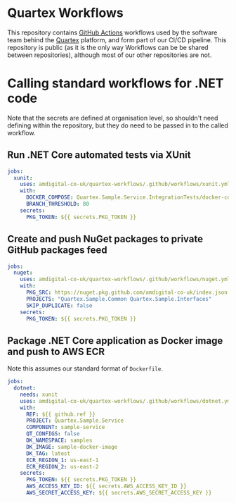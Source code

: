 # Quartex Workflows

This repository contains [GitHub Actions](https://docs.github.com/en/actions) workflows used by the software team behind the [Quartex](https://www.quartexcollections.com/) platform, and form part of our CI/CD pipeline. This repository is public (as it is the only way Workflows can be be shared between repositories), although most of our other repositories are not.

# Calling standard workflows for .NET code

Note that the secrets are defined at organisation level, so shouldn't need defining within the repository, but they do need to be passed in to the called workflow.

## Run .NET Core automated tests via XUnit

```yml
jobs:
  xunit:
    uses: amdigital-co-uk/quartex-workflows/.github/workflows/xunit.yml@v1
    with:
      DOCKER_COMPOSE: Quartex.Sample.Service.IntegrationTests/docker-compose.yml
      BRANCH_THRESHOLD: 80
    secrets:
      PKG_TOKEN: ${{ secrets.PKG_TOKEN }}
```

## Create and push NuGet packages to private GitHub packages feed

```yml
jobs:
  nuget:
    uses: amdigital-co-uk/quartex-workflows/.github/workflows/nuget.yml@v1
    with:
      PKG_SRC: https://nuget.pkg.github.com/amdigital-co-uk/index.json
      PROJECTS: "Quartex.Sample.Common Quartex.Sample.Interfaces"
      SKIP_DUPLICATE: false
    secrets:
      PKG_TOKEN: ${{ secrets.PKG_TOKEN }}
```

## Package .NET Core application as Docker image and push to AWS ECR

Note this assumes our standard format of `Dockerfile`.

```yml
jobs:
  dotnet:
    needs: xunit
    uses: amdigital-co-uk/quartex-workflows/.github/workflows/dotnet.yml@v1
    with:
      REF: ${{ github.ref }}
      PROJECT: Quartex.Sample.Service
      COMPONENT: sample-service
      QT_CONFIGS: false
      DK_NAMESPACE: samples
      DK_IMAGE: sample-docker-image
      DK_TAG: latest
      ECR_REGION_1: us-east-1
      ECR_REGION_2: us-east-2
    secrets:
      PKG_TOKEN: ${{ secrets.PKG_TOKEN }}
      AWS_ACCESS_KEY_ID: ${{ secrets.AWS_ACCESS_KEY_ID }}
      AWS_SECRET_ACCESS_KEY: ${{ secrets.AWS_SECRET_ACCESS_KEY }}
```
